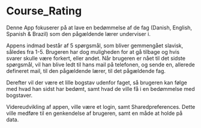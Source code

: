 # Course_Rating
Denne App fokuserer på at lave en bedømmelse af de fag (Danish, English, Spanish &amp; Brazil) som den pågældende lærer underviser i. 

Appens indmad består af 5 spørgsmål, som bliver gemmengået slavisk, således fra 1-5. Brugeren har dog muligheden for at gå tilbage og hvis svarer skulle være forkert, eller andet. Når brugeren er nået til det sidste spørgsmål, vil han blive ledt til hans mail på telefonen, og sende en, allerede defineret mail, til den pågældende lærer, til det pågældende fag.

Derefter vil der være et lille bogstav udenfor faget, så brugeren kan følge med hvad han sidst har bedømt, samt hvad de ville få i en bedømmelse med bogstaver.

Videreudvikling af appen, ville være et login, samt Sharedpreferences. Dette ville medføre til en genkendelse af brugeren, samt en måde at holde på data. 
